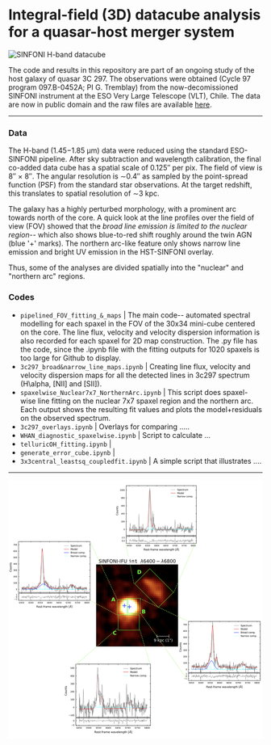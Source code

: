 # Integral-field (3D) datacube analysis for a quasar-host merger system

![SINFONI H-band datacube](https://github.com/chetnaduggal/IFU-datacube-analysis/assets/67710398/85aeb7fe-adb3-45ae-8e2d-e0d86ea1ad63)

The code and results in this repository are part of an ongoing study of the host galaxy of quasar 3C 297. The observations were obtained (Cycle 97 program 097.B-0452A; PI G. Tremblay) from the now-decomissioned SINFONI instrument at the ESO Very Large Telescope (VLT), Chile. 
The data are now in public domain and the raw files are available [here](http://archive.eso.org/wdb/wdb/eso/eso_archive_main/query?prog_id=097.B-0452(A)&max_rows_returned=10000).    

----------------------------

### Data

The H-band (1.45−1.85 μm) data were reduced using the standard ESO-SINFONI pipeline. After sky subtraction and wavelength calibration, the final co-added data cube has a spatial scale of 0.125′′ per pix. The field of view is 8′′ × 8′′. The angular resolution is ∼0.4′′ as sampled by the point-spread function (PSF) from the standard star observations. At the target redshift, this translates to spatial resolution of ∼3 kpc. 

The galaxy has a highly perturbed morphology, with a prominent arc towards north of the core. A quick look at the line profiles over the field of view (FOV) showed that the _broad line emission is limited to the nuclear region_-- which also shows blue-to-red shift roughly around the twin AGN (blue '+' marks). The northern arc-like feature only shows narrow line emission and bright UV emission in the HST-SINFONI overlay.

Thus, some of the analyses are divided spatially into the "nuclear" and "northern arc" regions.

### Codes

- `pipelined_FOV_fitting_&_maps` |  The main code-- automated spectral modelling for each spaxel in the FOV of the 30x34 mini-cube centered on the core. The line flux, velocity and velocity dispersion information is also recorded for each spaxel for 2D map construction. The .py file has the code, since the .ipynb file with the fitting outputs for 1020 spaxels is too large for Github to display.   
- `3c297_broad&narrow_line_maps.ipynb` |  Creating line flux, velocity and velocity dispersion maps for all the detected lines in 3c297 spectrum (H\alpha, [NII] and [SII]). 
- `spaxelwise_Nuclear7x7_NorthernArc.ipynb` |  This script does spaxel-wise line fitting on the nuclear 7x7 spaxel region and the northern arc. Each output shows the resulting fit values and plots the model+residuals on the observed spectrum. 
- `3c297_overlays.ipynb` |   Overlays for comparing .....
- `WHAN_diagnostic_spaxelwise.ipynb` |  Script to calculate ...
- `telluricOH_fitting.ipynb` |
- `generate_error_cube.ipynb` |
- `3x3central_leastsq_coupledfit.ipynb` |  A simple script that illustrates ....


----------------------------

![media](https://github.com/chetnaduggal/ifu-3D-datacube-analysis/blob/dbb2273ca01a6ae0a13d48cb7c630dbadd3ec4de/int-regions-spectra.png)






